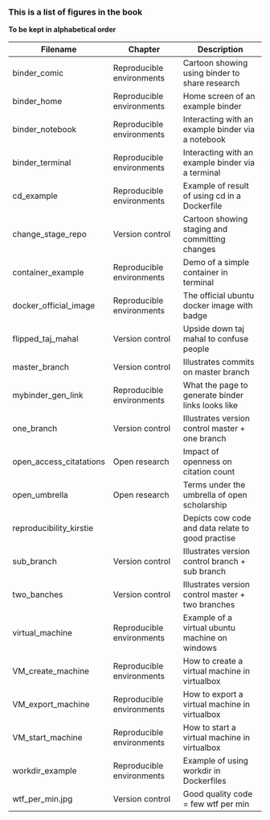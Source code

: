 ### This is a list of figures in the book

**To be kept in alphabetical order**

| Filename                   | Chapter                   | Description                                       |
| -------------------------- | ------------------------- | ------------------------------------------------- |
| binder_comic               | Reproducible environments | Cartoon showing using binder to share research    |
| binder_home                | Reproducible environments | Home screen of an example binder                  |
| binder_notebook            | Reproducible environments | Interacting with an example binder via a notebook |
| binder_terminal            | Reproducible environments | Interacting with an example binder via a terminal |
| cd_example                 | Reproducible environments | Example of result of using cd in a Dockerfile     |
| change_stage_repo          | Version control           | Cartoon showing staging and committing changes    |
| container_example          | Reproducible environments | Demo of a simple container in terminal            |
| docker_official_image      | Reproducible environments | The official ubuntu docker image with badge       |
| flipped_taj_mahal          | Version control           | Upside down taj mahal to confuse people           |
| master_branch              | Version control           | Illustrates commits on master branch              |
| mybinder_gen_link          | Reproducible environments | What the page to generate binder links looks like |
| one_branch                 | Version control           | Illustrates version control master + one branch   |
| open_access_citatations    | Open research             | Impact of openness on citation count              |
| open_umbrella              | Open research             | Terms under the umbrella of open scholarship      |
| reproducibility_kirstie    |                           | Depicts cow code and data relate to good practise |
| sub_branch                 | Version control           | Illustrates version control branch + sub branch   |
| two_banches                | Version control           | Illustrates version control master + two branches |
| virtual_machine            | Reproducible environments | Example of a virtual ubuntu machine on windows    |
| VM_create_machine          | Reproducible environments | How to create a virtual machine in virtualbox     |
| VM_export_machine          | Reproducible environments | How to export a virtual machine in virtualbox     |
| VM_start_machine           | Reproducible environments | How to start a virtual machine in virtualbox      |
| workdir_example            | Reproducible environments | Example of using workdir in Dockerfiles           |
| wtf_per_min.jpg            | Version control           | Good quality code = few wtf per min               |
